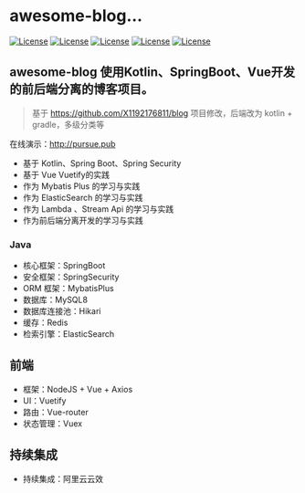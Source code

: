# awesome-blog... 

[![License](https://img.shields.io/badge/SpringBoot-v2.4.5.RELEASE-green.svg)](https://github.com/pursue-wind/awesome-blog)
[![License](https://img.shields.io/badge/Vue.js-v2.x-blue.svg)](https://github.com/pursue-wind/awesome-blog)
[![License](https://img.shields.io/badge/Mysql-v8.0-blue.svg)](https://github.com/pursue-wind/awesome-blog)
[![License](https://img.shields.io/badge/Redis-v6.0-blue.svg)](https://github.com/pursue-wind/awesome-blog)
[![License](https://img.shields.io/badge/ElasticSearch-v7.0-blue.svg)](https://github.com/pursue-wind/awesome-blog)

## **awesome-blog** 使用Kotlin、SpringBoot、Vue开发的前后端分离的博客项目。 
> 基于 https://github.com/X1192176811/blog 项目修改，后端改为 kotlin + gradle，多级分类等

在线演示：http://pursue.pub

- 基于 Kotlin、Spring Boot、Spring Security
- 基于 Vue Vuetify的实践
- 作为 Mybatis Plus 的学习与实践
- 作为 ElasticSearch 的学习与实践
- 作为 Lambda 、Stream Api 的学习与实践
- 作为前后端分离开发的学习与实践

### Java

- 核心框架：SpringBoot
- 安全框架：SpringSecurity
- ORM 框架：MybatisPlus
- 数据库：MySQL8
- 数据库连接池：Hikari
- 缓存：Redis
- 检索引擎：ElasticSearch

## 前端

- 框架：NodeJS + Vue + Axios
- UI：Vuetify
- 路由：Vue-router
- 状态管理：Vuex

## 持续集成
- 持续集成：阿里云云效


